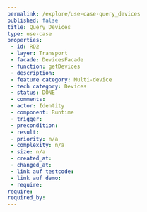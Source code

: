 ```yaml
---
permalink: /explore/use-case-query_devices
published: false
title: Query Devices
type: use-case
properties:
 - id: RD2
 - layer: Transport
 - facade: DevicesFacade
 - function: getDevices
 - description: 
 - feature category: Multi-device
 - tech category: Devices
 - status: DONE
 - comments: 
 - actor: Identity
 - component: Runtime
 - trigger: 
 - precondition: 
 - result: 
 - priority: n/a
 - complexity: n/a
 - size: n/a
 - created_at: 
 - changed_at: 
 - link auf testcode: 
 - link auf demo: 
 - require: 
require:
required_by:
---
```

